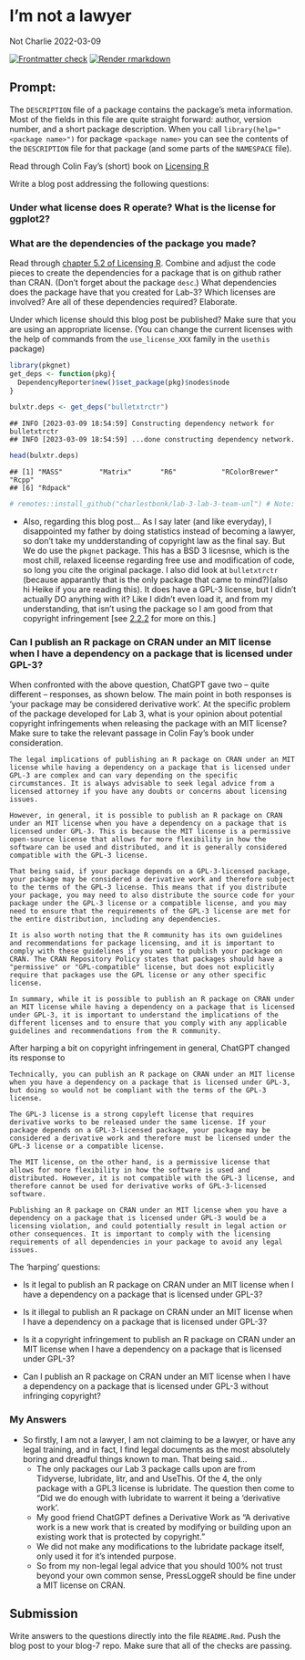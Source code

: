 I’m not a lawyer
================
Not Charlie
2022-03-09

<!-- README.md is generated from README.Rmd. Please edit that file -->
<!-- badges: start -->

[![Frontmatter
check](../../actions/workflows/check-yaml.yaml/badge.svg)](../../actions/workflows/check-yaml.yaml)
[![Render
rmarkdown](../../actions/workflows/render-rmarkdown.yaml/badge.svg)](../../actions/workflows/render-rmarkdown.yaml)
<!-- badges: end -->

## Prompt:

The `DESCRIPTION` file of a package contains the package’s meta
information. Most of the fields in this file are quite straight forward:
author, version number, and a short package description. When you call
`library(help="<package name>")` for package `<package name>` you can
see the contents of the `DESCRIPTION` file for that package (and some
parts of the `NAMESPACE` file).

Read through Colin Fay’s (short) book on [Licensing
R](https://thinkr-open.github.io/licensing-r/)

Write a blog post addressing the following questions:

### Under what license does R operate? What is the license for ggplot2?

### What are the dependencies of the package you made?

Read through [chapter 5.2 of Licensing
R](https://thinkr-open.github.io/licensing-r/practical.html#dependencies-exploration).
Combine and adjust the code pieces to create the dependencies for a
package that is on github rather than CRAN. (Don’t forget about the
package `desc`.) What dependencies does the package have that you
created for Lab-3? Which licenses are involved? Are all of these
dependencies required? Elaborate.

Under which license should this blog post be published? Make sure that
you are using an appropriate license. (You can change the current
licenses with the help of commands from the `use_license_XXX` family in
the `usethis` package)

``` r
library(pkgnet)
get_deps <- function(pkg){
  DependencyReporter$new()$set_package(pkg)$nodes$node
}

bulxtr.deps <- get_deps("bulletxtrctr")
```

    ## INFO [2023-03-09 18:54:59] Constructing dependency network for bulletxtrctr
    ## INFO [2023-03-09 18:54:59] ...done constructing dependency network.

``` r
head(bulxtr.deps)
```

    ## [1] "MASS"         "Matrix"       "R6"           "RColorBrewer" "Rcpp"        
    ## [6] "Rdpack"

``` r
# remotes::install_github("charlestbonk/lab-3-lab-3-team-unl") # Note: This isn't working becuase the lab is private and R can't seem to see the package for that reason. :(
```

- Also, regarding this blog post… As I say later (and like everyday), I
  disappointed my father by doing statistics instead of becoming a
  lawyer, so don’t take my undderstanding of copyright law as the final
  say. But We do use the `pkgnet` package. This has a BSD 3 licesnse,
  which is the most chill, relaxed liceense regarding free use and
  modification of code, so long you cite the original package. I also
  did look at `bulletxtrctr` (because apparantly that is the only
  package that came to mind?)(also hi Heike if you are reading this). It
  does have a GPL-3 license, but I didn’t actually DO anything with it?
  Like I didn’t even load it, and from my understanding, that isn’t
  using the package so I am good from that copyright infringement \[see
  [2.2.2](https://thinkr-open.github.io/licensing-r/whatis.html#use-distribute)
  for more on this.\]

### Can I publish an R package on CRAN under an MIT license when I have a dependency on a package that is licensed under GPL-3?

When confronted with the above question, ChatGPT gave two – quite
different – responses, as shown below. The main point in both responses
is ‘your package may be considered derivative work’. At the specific
problem of the package developed for Lab 3, what is your opinion about
potential copyright infringements when releasing the package with an MIT
license? Make sure to take the relevant passage in Colin Fay’s book
under consideration.

    The legal implications of publishing an R package on CRAN under an MIT license while having a dependency on a package that is licensed under GPL-3 are complex and can vary depending on the specific circumstances. It is always advisable to seek legal advice from a licensed attorney if you have any doubts or concerns about licensing issues.

    However, in general, it is possible to publish an R package on CRAN under an MIT license when you have a dependency on a package that is licensed under GPL-3. This is because the MIT license is a permissive open-source license that allows for more flexibility in how the software can be used and distributed, and it is generally considered compatible with the GPL-3 license.

    That being said, if your package depends on a GPL-3-licensed package, your package may be considered a derivative work and therefore subject to the terms of the GPL-3 license. This means that if you distribute your package, you may need to also distribute the source code for your package under the GPL-3 license or a compatible license, and you may need to ensure that the requirements of the GPL-3 license are met for the entire distribution, including any dependencies.

    It is also worth noting that the R community has its own guidelines and recommendations for package licensing, and it is important to comply with these guidelines if you want to publish your package on CRAN. The CRAN Repository Policy states that packages should have a "permissive" or "GPL-compatible" license, but does not explicitly require that packages use the GPL license or any other specific license.

    In summary, while it is possible to publish an R package on CRAN under an MIT license while having a dependency on a package that is licensed under GPL-3, it is important to understand the implications of the different licenses and to ensure that you comply with any applicable guidelines and recommendations from the R community.

After harping a bit on copyright infringement in general, ChatGPT
changed its response to

    Technically, you can publish an R package on CRAN under an MIT license when you have a dependency on a package that is licensed under GPL-3, but doing so would not be compliant with the terms of the GPL-3 license.

    The GPL-3 license is a strong copyleft license that requires derivative works to be released under the same license. If your package depends on a GPL-3-licensed package, your package may be considered a derivative work and therefore must be licensed under the GPL-3 license or a compatible license.

    The MIT license, on the other hand, is a permissive license that allows for more flexibility in how the software is used and distributed. However, it is not compatible with the GPL-3 license, and therefore cannot be used for derivative works of GPL-3-licensed software.

    Publishing an R package on CRAN under an MIT license when you have a dependency on a package that is licensed under GPL-3 would be a licensing violation, and could potentially result in legal action or other consequences. It is important to comply with the licensing requirements of all dependencies in your package to avoid any legal issues.

The ‘harping’ questions:

- Is it legal to publish an R package on CRAN under an MIT license when
  I have a dependency on a package that is licensed under GPL-3?

- Is it illegal to publish an R package on CRAN under an MIT license
  when I have a dependency on a package that is licensed under GPL-3?

- Is it a copyright infringement to publish an R package on CRAN under
  an MIT license when I have a dependency on a package that is licensed
  under GPL-3?

- Can I publish an R package on CRAN under an MIT license when I have a
  dependency on a package that is licensed under GPL-3 without
  infringing copyright?

### My Answers

- So firstly, I am not a lawyer, I am not claiming to be a lawyer, or
  have any legal training, and in fact, I find legal documents as the
  most absolutely boring and dreadful things known to man. That being
  said…
  - The only packages our Lab 3 package calls upon are from Tidyverse,
    lubridate, litr, and and UseThis. Of the 4, the only package with a
    GPL3 license is lubridate. The question then come to “Did we do
    enough with lubridate to warrent it being a ‘derivative work’.
  - My good friend ChatGPT defines a Derivative Work as “A derivative
    work is a new work that is created by modifying or building upon an
    existing work that is protected by copyright.”
  - We did not make any modifications to the lubridate package itself,
    only used it for it’s intended purpose.
  - So from my non-legal legal advice that you should 100% not trust
    beyond your own common sense, PressLoggeR should be fine under a MIT
    license on CRAN.

## Submission

Write answers to the questions directly into the file `README.Rmd`. Push
the blog post to your blog-7 repo. Make sure that all of the checks are
passing.
